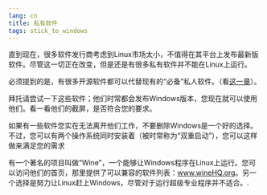 ```yaml
---
lang: cn
title: 私有软件
tags: stick_to_windows
---
```


直到现在，很多软件发行商考虑到Linux市场太小，不值得在其平台上发布最新版软件。尽管这一切正在改变，但是还是有很多私有软件并不能在Linux上运行。

必须提到的是，有很多开源软件都可以代替现有的“必备”私人软件。（看<a href="/items/warez">这一章</a>）。

拜托请尝试一下这些软件；他们时常都会发布Windows版本，您现在就可以使用他们。看一看他们的截屏，是否符合您的要求。

如果有一些软件您实在无法离开他们工作，不要删除Windows是一个好的选择。不过，您可以有两个操作系统同时安装着（被时常称为“双重启动”），您可以这样做来满足您的需求

有一个著名的项目叫做“Wine”，一个能够让Windows程序在Linux上运行。您可以访问他们的首页，那里提供了可以兼容的软件列表：<a href="http://www.winehq.org">www.wineHQ.org</a>。另一个选择是努力让Linux赶上Windows，尽管对于运行超级专业程序并不适合。.

